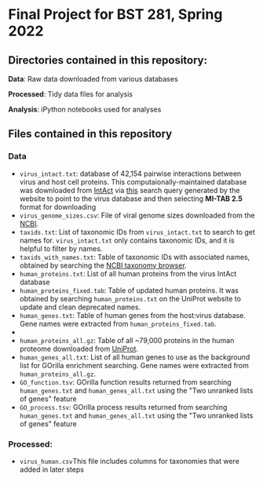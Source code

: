 # Final Project for BST 281, Spring 2022

## Directories contained in this repository:

<b>Data</b>: Raw data downloaded from various databases

<b>Processed</b>: Tidy data files for analysis

<b>Analysis</b>: iPython notebooks used for analyses

## Files contained in this repository

### Data

<ul>
  <li><code>virus_intact.txt</code>: database of 42,154 pairwise interactions between virus and host cell proteins. This computaionally-maintained database was downloaded from <a href="https://www.ebi.ac.uk/intact/download/datasets#computationally" target="_blank">IntAct</a> via <a href="https://www.ebi.ac.uk/intact/query/annot:%22dataset:virus%22?conversationContext=7" target="_blank">this</a> search query generated by the website to point to the virus database and then selecting <b>MI-TAB 2.5</b> format for downloading</li>
  <li><code>virus_genome_sizes.csv</code>: File of viral genome sizes downloaded from the <a href="https://www.ncbi.nlm.nih.gov/genome/browse/#!/viruses/" target="_blank">NCBI</a>. </li>
  <li><code>taxids.txt</code>: List of taxonomic IDs from <code>virus_intact.txt</code> to search to get names for. <code>virus_intact.txt</code> only contains taxonomic IDs, and it is helpful to filter by names.</li>
  <li><code>taxids_with_names.txt</code>: Table of taxonomic IDs with associated names, obtained by searching the <a href="https://www.ncbi.nlm.nih.gov/Taxonomy/TaxIdentifier/tax_identifier.cgi" target="_blank">NCBI taxonomy browser</a>.</li>
  <li><code>human_proteins.txt</code>: List of all human proteins from the virus IntAct database</li>
  <li><code>human_proteins_fixed.tab</code>: Table of updated human proteins. It was obtained by searching <code>human_proteins.txt</code> on the UniProt website to update and clean deprecated names.</li>
  <li><code>human_genes.txt</code>: Table of human genes from the host:virus database. Gene names were extracted from <code>human_proteins_fixed.tab</code>.<li>
  <li><code>human_proteins_all.gz</code>: Table of all ~79,000 proteins in the human proteome downloaded from <a href="https://www.uniprot.org/uniprot/?query=proteome:UP000005640" target="_blank">UniProt</a>.</li>
  <li><code>human_genes_all.txt</code>: List of all human genes to use as the background list for GOrilla enrichment searching. Gene names were extracted from <code>human_proteins_all.gz</code>.</li>
  <li><code>GO_function.tsv</code>: GOrilla function results returned from searching <code>human_genes.txt</code> and <code>human_genes_all.txt</code> using the "Two unranked lists of genes" feature</li>
  <li><code>GO_process.tsv</code>: GOrilla process results returned from searching <code>human_genes.txt</code> and <code>human_genes_all.txt</code> using the "Two unranked lists of genes" feature</li>
</ul>

### Processed:

<ul>
  <li><code>virus_human.csv</code>This file includes columns for taxonomies that were added in later steps
